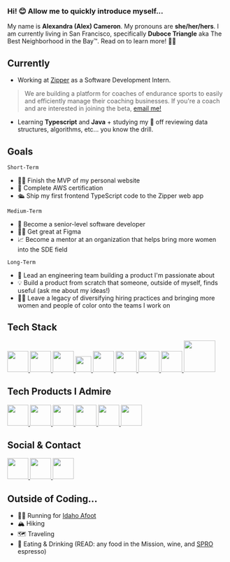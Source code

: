 ### Hi! 😊 Allow me to quickly introduce myself...

My name is **Alexandra (Alex) Cameron**. My pronouns are **she/her/hers**. I am currently living in San Francisco, specifically **Duboce Triangle** aka The Best Neighborhood in the Bay™️. Read on to learn more! 💁‍♀️ 

## Currently
- Working at [Zipper](https://www.joinzipper.com) as a Software Development Intern. 
> We are building a platform for coaches of endurance sports to easily and efficiently manage their coaching businesses. If you're a coach and are interested in joining the beta, [email me!](mailto:alex@joinzipper.com)
- Learning **Typescript** and **Java** + studying my 🍑 off reviewing data structures, algorithms, etc... you know the drill.

## Goals
`Short-Term`
- 👩‍💻 Finish the MVP of my personal website
- 🏅 Complete AWS certification
- 🛳 Ship my first frontend TypeScript code to the Zipper web app

`Medium-Term`
- 💼 Become a senior-level software developer
- 🤹‍♀️ Get great at Figma
- 📈 Become a mentor at an organization that helps bring more women into the SDE field

`Long-Term`
- 📣 Lead an engineering team building a product I'm passionate about
- 💡 Build a product from scratch that someone, outside of myself, finds useful (ask me about my ideas!)
- 👯‍♀️ Leave a legacy of diversifying hiring practices and bringing more women and people of color onto the teams I work on

## Tech Stack
<a href="https://www.javascript.com/">
  <img src="https://user-images.githubusercontent.com/102175979/192666955-ead0ad16-6b2f-4f16-a431-dd4ae78a23ba.png" width="48">
</a>
<a href="https://www.typescriptlang.org/">
  <img src="https://user-images.githubusercontent.com/102175979/192666830-75caaaf1-7644-4077-95f9-525ad8cad6b5.png" width="48">
</a>
<a href="https://reactjs.org/">
  <img src="https://user-images.githubusercontent.com/102175979/192666762-9bf4a934-45b7-4218-a673-bf5582607118.png" width="48">
</a>
<a href="https://en.wikipedia.org/wiki/CSS">
  <img src="https://user-images.githubusercontent.com/102175979/192667988-e81feb84-21f1-4370-8a19-f1ee0822f04e.png" width="36">
</a>
<a href="https://en.wikipedia.org/wiki/HTML">
  <img src="https://user-images.githubusercontent.com/102175979/192667985-d4492aab-ffad-4552-9642-dbffdb0fb224.png" width="48">
</a>
<a href="https://nodejs.org/en/docs/">
  <img src="https://user-images.githubusercontent.com/102175979/192668161-71c3168b-74fb-40c4-ae4b-a498d350cdd5.png" width="48">
</a>
<a href="https://www.postgresql.org/docs/">
  <img src="https://user-images.githubusercontent.com/102175979/192667967-597f668d-8ac0-421b-8365-5d33ecdf14d0.png" width="48">
</a>
<a href="https://docs.github.com/en">
  <img src="https://user-images.githubusercontent.com/102175979/192667742-496b6faa-7684-4982-a3fa-3216b9721500.png" width="48">
</a>
<a href="https://docs.aws.amazon.com/">
  <img src="https://user-images.githubusercontent.com/102175979/192667732-7d8e93b7-4c4a-45c1-a7fb-a54a0f03d639.png" width="72">
</a>


## Tech Products I Admire
<a href="https://www.notion.so/product">
  <img src="https://user-images.githubusercontent.com/102175979/192663267-c557b904-5fa9-4f30-a79e-06ca644f2b03.png" width="48">
</a>
<a href="https://www.duolingo.com/">
  <img src="https://user-images.githubusercontent.com/102175979/192665490-e6f35969-307c-476d-a91f-9d0c428efb6f.jpg" width="48">
</a>
<a href="https://www.spotify.com/us/">
  <img src="https://user-images.githubusercontent.com/102175979/192665069-16860ff4-5397-4578-9f98-6f394d43a316.png" width="48">
</a>
<a href="https://www.headspace.com/">
  <img src="https://user-images.githubusercontent.com/102175979/192665280-f6844d90-20fa-485b-a836-756efddb8885.png" width="48">
</a>
<a href="https://www.alltrails.com/">
  <img src="https://user-images.githubusercontent.com/102175979/192665997-79ad6e43-83fb-4634-886e-008dd8653c70.png" width="48">
</a>
<a href="https://recoverathletics.com/">
  <img src="https://user-images.githubusercontent.com/102175979/192666279-8f236888-d5c2-46b6-ac75-0f83a246f251.jpeg" width="48">
</a>

## Social & Contact
<a href="mailto:acameron724@gmail.com">
  <img src="https://user-images.githubusercontent.com/102175979/192669958-501351ca-3b21-4b74-aacb-856b34d90fa3.png" width="48">
</a>
<a href="https://www.linkedin.com/in/alexandra-l-cameron/">
  <img src="https://user-images.githubusercontent.com/102175979/192668707-416b83a5-a3f4-400f-a9d2-6043cced6f3d.png" width="48">
</a>
<a href="https://www.strava.com/athletes/32660750">
  <img src="https://user-images.githubusercontent.com/102175979/192669040-ac22bb03-3d79-49e3-924f-cd233c5ebe9b.png" width="48">
</a>

## Outside of Coding...
- 🏃‍♀️ Running for [Idaho Afoot](www.idahoafoot.com)
- 🏔 Hiking
- 🗺 Traveling
- 🍷 Eating & Drinking (READ: any food in the Mission, wine, and [SPRO](https://www.google.com/maps/place/SPRO+-+Mission+Dolores%2FCastro/@37.7627973,-122.4286748,15z/data=!4m5!3m4!1s0x0:0x8f3d832962c9ee77!8m2!3d37.7627975!4d-122.4286748?hl=en) espresso)

